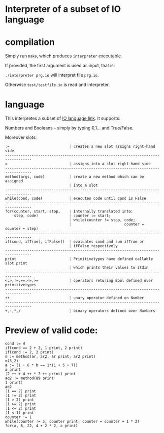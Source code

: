 Interpreter of a subset of IO language
===========

# compilation

Simply run `make`, which produces `interpreter` executable.

If provided, the first argument is used as input, that is:

`./interpreter prg.io` will interpret file `prg.io`.  

Otherwise `test/testfile.io` is read and interpreter.

# language

This interpretes a subset of [IO language link](http://iolanguage.org/). It supports:

Numbers and Booleans - simply by typing 0,1... and True/False.

Moreover slots:

```
:=                           | creates a new slot assigns right-hand side
----------------------------------------------------------------------------------
=                            | assigns into a slot right-hand side
----------------------------------------------------------------------------------
method(args, code)           | create a new method which can be assigned
                             | into a slot
----------------------------------------------------------------------------------
while(cond, code)            | executes code until cond is False
----------------------------------------------------------------------------------
for(counter, start, stop,    | Internally translated into:
    step, code)              | counter := start;
                             | while(counter != stop, code;
                             |                        counter = counter + step)
----------------------------------------------------------------------------------
if(cond, ifTrue[, ifFalse])  | evaluates cond and run ifTrue or
                             | ifFalse respectively 
----------------------------------------------------------------------------------
print                        | Primitivetypes have defined callable slot print
                             | which prints their values to stdin
----------------------------------------------------------------------------------
<,>,!=,==,<=,>=              | operators returing Bool defined over primitivetypes
----------------------------------------------------------------------------------
++                           | unary operator defined on Number
----------------------------------------------------------------------------------
+,-,*,/                      | binary operators defined over Numbers
```

# Preview of valid code:

```io
cond := 4
if(cond == 2 + 2, 1 print, 2 print)
if(cond != 2, 2 print)
m := method(ar, ar2, ar print; ar2 print)
m(3,2)
a := (1 + 6 * b == 1*(1 + 5 + 7))
a print
(2 ++ + 4 ++ * 2 ++ print) print
aq2 := method(89 print
1 print)
aq2
(1 == 2) print
(1 != 2) print
(1 > 2) print
(1 >= 2) print
(1 <= 2) print
(1 < 1) print
counter := 1
while(counter != 5, counter print; counter = counter + 1 * 2)
for(a, 6, 22, 4 + 2 * 2, a print)
```

